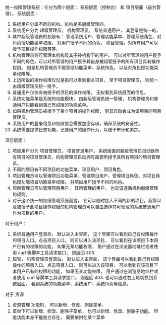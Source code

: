 


统一权限管理系统：它分为两个层面： 系统层面（控制台） 和 项目层面（前台管理）。
系统层面：
1. 系统用户分属不同的机构。机构是多层级管理的。
2. 系统用户分为 超级管理员， 机构管理员， 系统普通用户， 其登录是统一的。
3. 其中超级管理员的权限有： 管理系统用户、管理功能菜单、管理系统角色、对角色授功能菜单权限， 对用户授予不同的角色， 项目管理，对所有用户可以授予项目操作权限等等。
4. 机构管理员则可管理本机构及其子孙机构下的用户。 可以对所管理的用户授予不同的角色，可以对所管理的用户授予其自身被超管授予的所有项目具有操作权限。
   但是机构管理员不能管理功能菜单、系统角色， 以及对角色授功能菜单权限等。
5. 上边所说的操作权限仅仅是指可以看到相关项目， 至于项目管理员， 则统一由超级管理员统一授予。
6. 普通用户仅仅有被授予的项目的操作权限， 无权看到系统层面的信息。
7. 系统功能菜单是系统的功能模块， 由超级管理员统一管理， 机构管理员和普通用户只能看到自己有权限的功能菜单。
8. 如果机构管理员被授予了某个项目的操作权限， 则其自动会成为该项目的项目管理员。
9. 系统用户的登录信息和权限信息需要加密存储，确保系统的安全性。
10. 系统需要提供日志功能，记录用户的操作行为，以便于审计和追踪。


项目层面：
1. 项目用户分为 项目管理员， 项目普通用户， 系统层面的超级管理员自动是所有项目的项目管理员、机构管理员自动拥有超管所授予其所有项目的项目管理员。
2. 不同的项目有不同项目的功能菜单、项目用户、项目角色。
3. 项目管理员可以管理项目功能菜单、管理项目用户、管理项目角色、对项目角色授功能项目功能菜单权限， 对项目用户授予不同的角色。
4. 项目管理员可以管理项目用户， 其所管理的用户， 也应该遵循机构层级管理的规则。
5. 对于这个统一的权限管理系统而言， 它可以随时接入不同的新的项目。超管以及被授予此项目操作权限的机构管理员可以自由选择其可管理的系统普通用户作为项目的用户。

对于用户：
1. 系统普通用户登录后， 默认进入主界面， 这个界面可以看到自己有权限操作的项目入口。点击项目入口， 则可以进入该项目， 可以看到在该项目下本用户已有的权限的功能， 如果无某功能权限， 用户通过在浏览器地址栏或者使用 curl 等脚本工具请求接口， 则返回 403.
2. 超管， 机构管理员登录后， 默认进入主界面， 这个界面可以看到自己有权限操作的项目入口。点击项目入口， 则可以进入该项目， 可以看到在该项目下本用户已有的权限的功能， 如果无某功能权限， 用户通过在浏览器地址栏或者使用 curl 等脚本工具请求接口， 则返回 403.
   也可以通过右上角切换到系统层面， 看到系统的功能菜单、系统用户、系统角色等信息。

对于 资源
1. 资源管理 功能时， 可以新增、修改、删除菜单， 
2. 菜单下可以新增、修改、删除子菜单， 也可以新增、修改、删除子功能。 但是功能本身不能独立存在， 需要依附在某个菜单